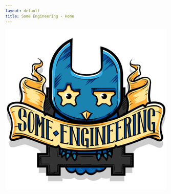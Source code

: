 ```yaml
---
layout: default
title: Some Engineering - Home
---
```

<center><a href="https://github.com/someengineering/"><img src="/assets/images/logo.png"></a></center>
